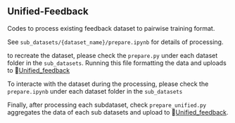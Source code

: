 ## Unified-Feedback
Codes to process existing feedback dataset to pairwise training format.

See `sub_datasets/{dataset_name}/prepare.ipynb` for details of processing.

to recreate the dataset, please check the `prepare.py` under each dataset folder in the `sub_datasets`. Running this file formatting the data and uploads to 🤗[Unified_feedback](https://huggingface.co/datasets/llm-blender/Unified-Feedback)

To interacte with the dataset during the processing, please check the `prepare.ipynb` under each dataset folder in the `sub_datasets`

Finally, after processing each subdataset, check `prepare_unified.py` aggregates the data of each sub datasets and upload to 🤗[Unified_feedback](https://huggingface.co/datasets/llm-blender/Unified-Feedback).

